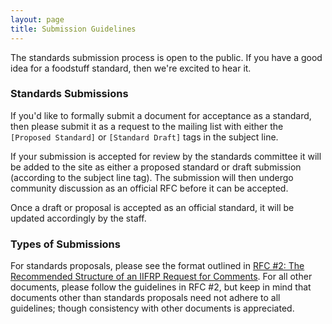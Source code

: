 ```yaml
---
layout: page
title: Submission Guidelines
---
```


The standards submission process is open to the public. If you have a good idea for a foodstuff standard, then we're excited to hear it.


### Standards Submissions

If you'd like to formally submit a document for acceptance as a standard, then please submit it as a request to the mailing list with either the `[Proposed Standard]` or `[Standard Draft]` tags in the subject line.

If your submission is accepted for review by the standards committee it will be added to the site as either a proposed standard or draft submission (according to the subject line tag). The submission will then undergo community discussion as an official RFC before it can be accepted.

Once a draft or proposal is accepted as an official standard, it will be updated accordingly by the staff.


### Types of Submissions

For standards proposals, please see the format outlined in [RFC #2: The Recommended Structure of an IIFRP Request for Comments](/rfc/RFC-2.html). For all other documents, please follow the guidelines in RFC #2, but keep in mind that documents other than standards proposals need not adhere to all guidelines; though consistency with other documents is appreciated.
